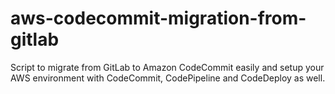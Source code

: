 # aws-codecommit-migration-from-gitlab
Script to migrate from GitLab to Amazon CodeCommit easily and setup your AWS environment with CodeCommit, CodePipeline and CodeDeploy as well.
